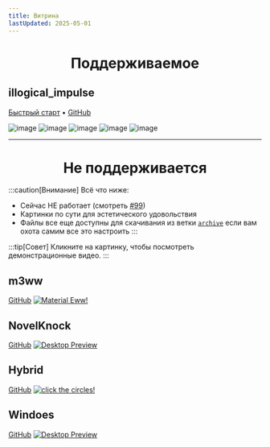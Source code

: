 ```yaml
---
title: Витрина
lastUpdated: 2025-05-01
---
```


<div align="center">
    <h1>Поддерживаемое</h1>
</div>

## illogical_impulse
[Быстрый старт](../../i-i/01setup)    •    [GitHub](https://github.com/end-4/dots-hyprland)

![image](https://repository-images.githubusercontent.com/583820372/55988d08-a8db-421a-8761-f6e98ea89ce3)
![image](/screenshots/i-i.2.png)
![image](/screenshots/i-i.3.png)
![image](/screenshots/i-i.4.png)
![image](/screenshots/i-i.5.png)

---

<div align="center">
    <h1>Не поддерживается</h1>
</div>

:::caution[Внимание]
Всё что ниже:
- Сейчас НЕ работает (смотреть [#99](https://github.com/end-4/dots-hyprland/issues/99))
- Картинки по сути для эстетического удовольствия
- Файлы все еще доступны для скачивания из ветки [`archive`](https://github.com/end-4/dots-hyprland/tree/archive) если вам охота самим все это настроить
:::

:::tip[Совет]
Кликните на картинку, чтобы посмотреть демонстрационные видео.
:::

## m3ww
[GitHub](https://github.com/end-4/dots-hyprland/tree/archive)
<a href="https://streamable.com/85ch8x">
 <img src="/screenshots/m3ww.1.png" alt="Material Eww!">
</a>

## NovelKnock
[GitHub](https://github.com/end-4/dots-hyprland/tree/archive)
<a href="https://streamable.com/7vo61k">
 <img src="/screenshots/n-k.1.png" alt="Desktop Preview">
</a>

## Hybrid
[GitHub](https://github.com/end-4/dots-hyprland/tree/archive)
<a href="https://streamable.com/4oogot">
 <img src="/screenshots/hybrid.1.png" alt="click the circles!">
</a>

## Windoes
[GitHub](https://github.com/end-4/dots-hyprland/tree/archive)
<a href="https://streamable.com/5qx614">
 <img src="/screenshots/windoes.1.png" alt="Desktop Preview">
</a>
